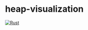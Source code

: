 # heap-visualization

[![Rust](https://github.com/zhengrenzhe/heap-visualization/actions/workflows/rust.yml/badge.svg)](https://github.com/zhengrenzhe/heap-visualization/actions/workflows/rust.yml)

